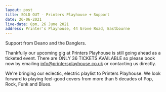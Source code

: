 ```yaml
---
layout: post
title: SOLD OUT - Printers Playhouse + Support
date: 26-06-2021
live-date: 8pm, 26 June 2021
address: Printer's Playhouse, 44 Grove Road, Eastbourne
---
```


Support from Deano and the Danglers.

Thankfully our upcoming gig at Printers Playhouse is still going ahead as a ticketed event. There are ONLY 36 TICKETS AVAILABLE so please book now by emailing info@printersplayhouse.co.uk or contacting us directly. 

We're bringing our eclectic, electric playlist to Printers Playhouse. We look forward to playing feel-good covers from more than 5 decades of Pop, Rock, Funk and Blues.